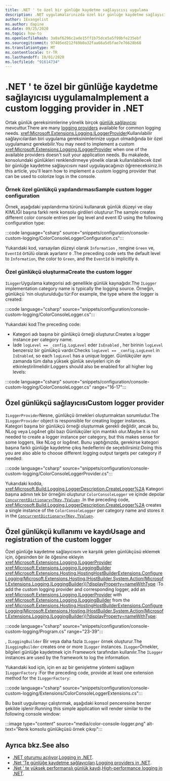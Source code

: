 ```yaml
---
title: .NET ' te özel bir günlüğe kaydetme sağlayıcısı uygulama
description: .NET uygulamalarınızda özel bir günlüğe kaydetme sağlayıcısı uygulamayı öğrenin.
author: IEvangelist
ms.author: dapine
ms.date: 09/25/2020
ms.topic: how-to
ms.openlocfilehash: 3a0af6296c2ade15ff1b75dce5a5f99bfe235ebf
ms.sourcegitcommit: 97405ed212f69b0a32faa66a5d5fae7e76628b68
ms.translationtype: MT
ms.contentlocale: tr-TR
ms.lasthandoff: 10/01/2020
ms.locfileid: "91614734"
---
```

# <a name="implement-a-custom-logging-provider-in-net"></a><span data-ttu-id="c354d-103">.NET ' te özel bir günlüğe kaydetme sağlayıcısı uygulama</span><span class="sxs-lookup"><span data-stu-id="c354d-103">Implement a custom logging provider in .NET</span></span>

<span data-ttu-id="c354d-104">Ortak günlük gereksinimlerine yönelik birçok [günlük sağlayıcısı](logging-providers.md) mevcuttur.</span><span class="sxs-lookup"><span data-stu-id="c354d-104">There are many [logging providers](logging-providers.md) available for common logging needs.</span></span> <span data-ttu-id="c354d-105"><xref:Microsoft.Extensions.Logging.ILoggerProvider>Kullanılabilir sağlayıcılardan biri uygulama gereksinimlerinize uygun olmadığında bir özel uygulamanız gerekebilir.</span><span class="sxs-lookup"><span data-stu-id="c354d-105">You may need to implement a custom <xref:Microsoft.Extensions.Logging.ILoggerProvider> when one of the available providers doesn't suit your application needs.</span></span> <span data-ttu-id="c354d-106">Bu makalede, konsolundaki günlükleri renklendirmeye yönelik olarak kullanılabilecek özel bir günlüğe kaydetme sağlayıcısını nasıl uygulayacağınızı öğreneceksiniz.</span><span class="sxs-lookup"><span data-stu-id="c354d-106">In this article, you'll learn how to implement a custom logging provider that can be used to colorize logs in the console.</span></span>

### <a name="sample-custom-logger-configuration"></a><span data-ttu-id="c354d-107">Örnek özel günlükçü yapılandırması</span><span class="sxs-lookup"><span data-stu-id="c354d-107">Sample custom logger configuration</span></span>

<span data-ttu-id="c354d-108">Örnek, aşağıdaki yapılandırma türünü kullanarak günlük düzeyi ve olay KIMLIĞI başına farklı renk konsolu girdileri oluşturur:</span><span class="sxs-lookup"><span data-stu-id="c354d-108">The sample creates different color console entries per log level and event ID using the following configuration type:</span></span>

:::code language="csharp" source="snippets/configuration/console-custom-logging/ColorConsoleLoggerConfiguration.cs":::

<span data-ttu-id="c354d-109">Yukarıdaki kod, varsayılan düzeyi olarak `Information` , rengine `Green` ve, `EventId` örtülü olarak ayarlanır `0` .</span><span class="sxs-lookup"><span data-stu-id="c354d-109">The preceding code sets the default level to `Information`, the color to `Green`, and the `EventId` is implicitly `0`.</span></span>

### <a name="create-the-custom-logger"></a><span data-ttu-id="c354d-110">Özel günlükçü oluşturma</span><span class="sxs-lookup"><span data-stu-id="c354d-110">Create the custom logger</span></span>

<span data-ttu-id="c354d-111">`ILogger`Uygulama kategorisi adı genellikle günlük kaynağıdır.</span><span class="sxs-lookup"><span data-stu-id="c354d-111">The `ILogger` implementation category name is typically the logging source.</span></span> <span data-ttu-id="c354d-112">Örneğin, günlükçü 'nin oluşturulduğu tür:</span><span class="sxs-lookup"><span data-stu-id="c354d-112">For example, the type where the logger is created:</span></span>

:::code language="csharp" source="snippets/configuration/console-custom-logging/ColorConsoleLogger.cs":::

<span data-ttu-id="c354d-113">Yukarıdaki kod:</span><span class="sxs-lookup"><span data-stu-id="c354d-113">The preceding code:</span></span>

- <span data-ttu-id="c354d-114">Kategori adı başına bir günlükçü örneği oluşturur.</span><span class="sxs-lookup"><span data-stu-id="c354d-114">Creates a logger instance per category name.</span></span>
- <span data-ttu-id="c354d-115">İade `logLevel == _config.LogLevel` eder `IsEnabled` , her birinin `logLevel` benzersiz bir günlükçü vardır.</span><span class="sxs-lookup"><span data-stu-id="c354d-115">Checks `logLevel == _config.LogLevel` in `IsEnabled`, so each `logLevel` has a unique logger.</span></span> <span data-ttu-id="c354d-116">Günlükçüler aynı zamanda tüm daha yüksek günlük seviyeleri için de etkinleştirilmelidir:</span><span class="sxs-lookup"><span data-stu-id="c354d-116">Loggers should also be enabled for all higher log levels:</span></span>

:::code language="csharp" source="snippets/configuration/console-custom-logging/ColorConsoleLogger.cs" range="16-17":::

## <a name="custom-logger-provider"></a><span data-ttu-id="c354d-117">Özel günlükçü sağlayıcısı</span><span class="sxs-lookup"><span data-stu-id="c354d-117">Custom logger provider</span></span>

<span data-ttu-id="c354d-118">`ILoggerProvider`Nesne, günlükçü örnekleri oluşturmaktan sorumludur.</span><span class="sxs-lookup"><span data-stu-id="c354d-118">The `ILoggerProvider` object is responsible for creating logger instances.</span></span> <span data-ttu-id="c354d-119">Kategori başına bir günlükçü örneği oluşturmak gerekli değildir, ancak bu, NLog veya Log4net gibi bazı Günlükçüler için mantıklı olur.</span><span class="sxs-lookup"><span data-stu-id="c354d-119">Maybe it is not needed to create a logger instance per category, but this makes sense for some loggers, like NLog or log4net.</span></span> <span data-ttu-id="c354d-120">Bunu yaptığınızda, gerekirse kategori başına farklı günlüğe kaydetme çıkış hedeflerini de seçebilirsiniz:</span><span class="sxs-lookup"><span data-stu-id="c354d-120">Doing this you are also able to choose different logging output targets per category if needed:</span></span>

:::code language="csharp" source="snippets/configuration/console-custom-logging/ColorConsoleLoggerProvider.cs":::

<span data-ttu-id="c354d-121">Yukarıdaki kodda, <xref:Microsoft.Build.Logging.LoggerDescription.CreateLogger%2A> Kategori başına adının tek bir örneğini oluşturur `ColorConsoleLogger` ve içinde depolar [`ConcurrentDictionary<TKey,TValue>`](/dotnet/api/system.collections.concurrent.concurrentdictionary-2) .</span><span class="sxs-lookup"><span data-stu-id="c354d-121">In the preceding code, <xref:Microsoft.Build.Logging.LoggerDescription.CreateLogger%2A> creates a single instance of the `ColorConsoleLogger` per category name and stores it in the [`ConcurrentDictionary<TKey,TValue>`](/dotnet/api/system.collections.concurrent.concurrentdictionary-2).</span></span>

## <a name="usage-and-registration-of-the-custom-logger"></a><span data-ttu-id="c354d-122">Özel günlükçü kullanımı ve kaydı</span><span class="sxs-lookup"><span data-stu-id="c354d-122">Usage and registration of the custom logger</span></span>

<span data-ttu-id="c354d-123">Özel günlüğe kaydetme sağlayıcısını ve karşılık gelen günlükçüsü eklemek için, öğesinden bir ile öğesine ekleyin <xref:Microsoft.Extensions.Logging.ILoggerProvider> <xref:Microsoft.Extensions.Logging.ILoggingBuilder> <xref:Microsoft.Extensions.Hosting.HostingHostBuilderExtensions.ConfigureLogging(Microsoft.Extensions.Hosting.IHostBuilder,System.Action{Microsoft.Extensions.Logging.ILoggingBuilder})?displayProperty=nameWithType> :</span><span class="sxs-lookup"><span data-stu-id="c354d-123">To add the custom logging provider and corresponding logger, add an <xref:Microsoft.Extensions.Logging.ILoggerProvider> with <xref:Microsoft.Extensions.Logging.ILoggingBuilder> from the <xref:Microsoft.Extensions.Hosting.HostingHostBuilderExtensions.ConfigureLogging(Microsoft.Extensions.Hosting.IHostBuilder,System.Action{Microsoft.Extensions.Logging.ILoggingBuilder})?displayProperty=nameWithType>:</span></span>

:::code language="csharp" source="snippets/configuration/console-custom-logging/Program.cs" range="23-39":::

<span data-ttu-id="c354d-124">, `ILoggingBuilder` Bir veya daha fazla `ILogger` örnek oluşturur.</span><span class="sxs-lookup"><span data-stu-id="c354d-124">The `ILoggingBuilder` creates one or more `ILogger` instances.</span></span> <span data-ttu-id="c354d-125">`ILogger`Örnekler, bilgileri günlüğe kaydetmek için Framework tarafından kullanılır.</span><span class="sxs-lookup"><span data-stu-id="c354d-125">The `ILogger` instances are used by the framework to log the information.</span></span>

<span data-ttu-id="c354d-126">Yukarıdaki kod için, için en az bir genişletme yöntemi sağlayın `ILoggerFactory` :</span><span class="sxs-lookup"><span data-stu-id="c354d-126">For the preceding code, provide at least one extension method for the `ILoggerFactory`:</span></span>

:::code language="csharp" source="snippets/configuration/console-custom-logging/Extensions/ColorConsoleLoggerExtensions.cs":::

<span data-ttu-id="c354d-127">Bu basit uygulamayı çalıştırmak, aşağıdaki konsol penceresine benzer şekilde işlenir:</span><span class="sxs-lookup"><span data-stu-id="c354d-127">Running this simple application will render similar to the following console window:</span></span>

:::image type="content" source="media/color-console-logger.png" alt-text="Renk konsolu günlükçüsü örnek çıkışı":::

## <a name="see-also"></a><span data-ttu-id="c354d-129">Ayrıca bkz.</span><span class="sxs-lookup"><span data-stu-id="c354d-129">See also</span></span>

- <span data-ttu-id="c354d-130">[.NET oturumu açılıyor](logging.md).</span><span class="sxs-lookup"><span data-stu-id="c354d-130">[Logging in .NET](logging.md).</span></span>
- <span data-ttu-id="c354d-131">[.Net 'Te günlüğe kaydetme sağlayıcıları](logging-providers.md).</span><span class="sxs-lookup"><span data-stu-id="c354d-131">[Logging providers in .NET](logging-providers.md).</span></span>
- <span data-ttu-id="c354d-132">[.Net ' te yüksek performanslı günlük kaydı](high-performance-logging.md).</span><span class="sxs-lookup"><span data-stu-id="c354d-132">[High-performance logging in .NET](high-performance-logging.md).</span></span>
